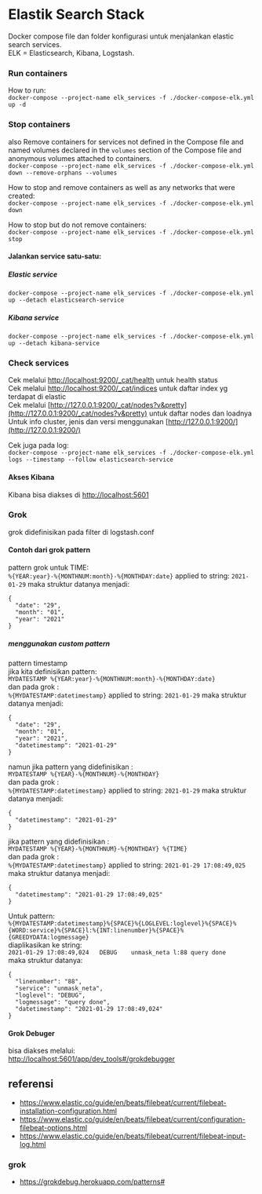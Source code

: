 # Elastik Search Stack

Docker compose file dan folder konfigurasi untuk menjalankan elastic search services.   
ELK = Elasticsearch, Kibana, Logstash.

### Run containers   
How to run:   
`docker-compose --project-name elk_services -f ./docker-compose-elk.yml up -d`

### Stop containers
also Remove containers for services not defined in the Compose file and named volumes declared in the `volumes` section of the Compose file and anonymous volumes attached to containers.   
`docker-compose --project-name elk_services -f ./docker-compose-elk.yml down --remove-orphans --volumes`
   
How to stop and remove containers  as well as any networks that were created:   
`docker-compose --project-name elk_services -f ./docker-compose-elk.yml down`   
   
How to stop but do not remove containers:   
`docker-compose --project-name elk_services -f ./docker-compose-elk.yml stop`   

#### Jalankan service satu-satu:
##### Elastic service
`docker-compose --project-name elk_services -f ./docker-compose-elk.yml up --detach elasticsearch-service`

##### Kibana service
`docker-compose --project-name elk_services -f ./docker-compose-elk.yml up --detach kibana-service`


### Check services

Cek melalui [http://localhost:9200/_cat/health](http://localhost:9200/_cat/health?pretty=true) untuk health status  
Cek melalui [http://localhost:9200/_cat/indices](http://localhost:9200/_cat/indices) untuk daftar index yg terdapat di elastic   
Cek melalui [http://127.0.0.1:9200/_cat/nodes?v&pretty](http://127.0.0.1:9200/_cat/nodes?v&pretty) untuk daftar nodes dan loadnya   
Untuk info cluster, jenis dan versi menggunakan [http://127.0.0.1:9200/](http://127.0.0.1:9200/)

Cek juga pada log:   
`docker-compose --project-name elk_services -f ./docker-compose-elk.yml logs --timestamp --follow elasticsearch-service`

#### Akses Kibana
Kibana bisa diakses di [http://localhost:5601](http://localhost:5601)

### Grok
grok didefinisikan pada filter di logstash.conf 
#### Contoh dari grok pattern   

pattern grok untuk TIME:   
`%{YEAR:year}-%{MONTHNUM:month}-%{MONTHDAY:date}` applied to string: `2021-01-29` maka struktur datanya menjadi:
```
{
  "date": "29",
  "month": "01",
  "year": "2021"
}
```
##### menggunakan custom pattern
pattern timestamp   
jika kita definisikan pattern:   
`MYDATESTAMP %{YEAR:year}-%{MONTHNUM:month}-%{MONTHDAY:date}`   
dan pada grok :   
`%{MYDATESTAMP:datetimestamp}` applied to string: `2021-01-29` maka struktur datanya menjadi:
```
{
  "date": "29",
  "month": "01",
  "year": "2021",
  "datetimestamp": "2021-01-29"
}
```
namun jika pattern yang didefinisikan :   
`MYDATESTAMP %{YEAR}-%{MONTHNUM}-%{MONTHDAY}`   
dan pada grok :   
`%{MYDATESTAMP:datetimestamp}` applied to string: `2021-01-29` maka struktur datanya menjadi:
```
{
  "datetimestamp": "2021-01-29"
}
```
   
jika pattern yang didefinisikan :   
`MYDATESTAMP %{YEAR}-%{MONTHNUM}-%{MONTHDAY} %{TIME}`   
dan pada grok :   
`%{MYDATESTAMP:datetimestamp}` applied to string: `2021-01-29 17:08:49,025` maka struktur datanya menjadi:
```
{
  "datetimestamp": "2021-01-29 17:08:49,025"
}
```

Untuk pattern:   
`%{MYDATESTAMP:datetimestamp}%{SPACE}%{LOGLEVEL:loglevel}%{SPACE}%{WORD:service}%{SPACE}l:%{INT:linenumber}%{SPACE}%{GREEDYDATA:logmessage}`   
diaplikasikan ke string:   
`2021-01-29 17:08:49,024   DEBUG    unmask_neta l:88 query done`   
maka struktur datanya:   
```
{
  "linenumber": "88",
  "service": "unmask_neta",
  "loglevel": "DEBUG",
  "logmessage": "query done",
  "datetimestamp": "2021-01-29 17:08:49,024"
}
```

#### Grok Debuger
bisa diakses melalui:   
[http://localhost:5601/app/dev_tools#/grokdebugger](http://localhost:5601/app/dev_tools#/grokdebugger)

## referensi

 - https://www.elastic.co/guide/en/beats/filebeat/current/filebeat-installation-configuration.html
 - https://www.elastic.co/guide/en/beats/filebeat/current/configuration-filebeat-options.html
 - https://www.elastic.co/guide/en/beats/filebeat/current/filebeat-input-log.html

### grok
 - https://grokdebug.herokuapp.com/patterns#